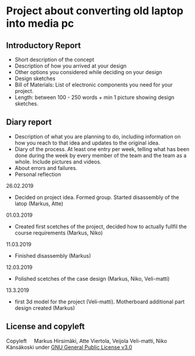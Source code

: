 # Project about converting old laptop into media pc

## Introductory Report
* Short description of the concept
* Description of how you arrived at your design
* Other options you considered while deciding on your design
* Design sketches
* Bill of Materials: List of electronic components you need for your project.
* Length: between 100 - 250 words + min 1 picture showing design sketches.

## Diary report

* Description of what you are planning to do, including information on how you reach to that idea and updates to the original idea.
* Diary of the process. At least one entry per week, telling what has been done during the week by every member of the team and the team as a whole. Include pictures and videos.
* About errors and failures.
* Personal reflection

26.02.2019
* Decided on project idea. Formed group. Started disassembly of the latop (Markus, Atte)

01.03.2019
* Created first scetches of the project, decided how to actually fullfil the course requirements (Markus, Niko)

11.03.2019
* Finished disassembly (Markus)

12.03.2019
* Polished scetches of the case design (Markus, Niko, Veli-matti)

13.3.2019
* first 3d model for the project (Veli-matti). Motherboard additional part design created (Markus)


## License and copyleft
Copyleft <img src="https://raw.githubusercontent.com/hirsimaki-markus/arduino-PS2-to-USB/master/images/copyleft.png" width="12" height="12"/> Markus Hirsimäki, Atte Viertola, Veijola Veli-matti, Niko Känsäkoski under [GNU General Public License v3.0](https://choosealicense.com/licenses/lgpl-3.0/)
